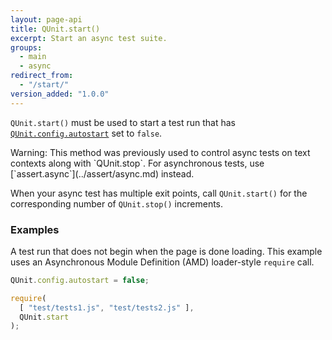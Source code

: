 ```yaml
---
layout: page-api
title: QUnit.start()
excerpt: Start an async test suite.
groups:
  - main
  - async
redirect_from:
  - "/start/"
version_added: "1.0.0"
---
```


`QUnit.start()` must be used to start a test run that has [`QUnit.config.autostart`](../config/autostart.md) set to `false`.

<p class="note note--warning" markdown="1">Warning: This method was previously used to control async tests on text contexts along with `QUnit.stop`. For asynchronous tests, use [`assert.async`](../assert/async.md) instead.</p>

When your async test has multiple exit points, call `QUnit.start()` for the corresponding number of `QUnit.stop()` increments.

### Examples

A test run that does not begin when the page is done loading. This example uses an Asynchronous Module Definition (AMD) loader-style `require` call.

```js
QUnit.config.autostart = false;

require(
  [ "test/tests1.js", "test/tests2.js" ],
  QUnit.start
);
```
